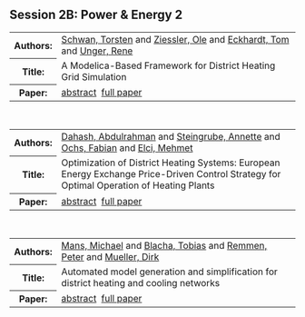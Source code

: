 <h2>Session 2B: Power & Energy 2</h2>

<!-- Begin papers -->
<table>
<tr><th>Authors:</th><td>
<a href="../authors/author_217.html">Schwan, Torsten</a> and 
<a href="../authors/author_266.html">Ziessler, Ole</a> and 
<a href="../authors/author_053.html">Eckhardt, Tom</a> and 
<a href="../authors/author_243.html">Unger, Rene</a>
</td></tr>
<tr><th>Title:  </th><td>A Modelica-Based Framework for District Heating Grid Simulation</td></tr>
<tr><th>Paper:  </th><td><a href="../abstracts/Modelica2019abstract2B1.pdf">abstract</a>&nbsp;&nbsp;<a href="../papers/Modelica2019paper2B1.pdf">full paper</a></td></tr>
</table>
<br>
<table>
<tr><th>Authors:</th><td>
<a href="../authors/author_045.html">Dahash, Abdulrahman</a> and 
<a href="../authors/author_230.html">Steingrube, Annette</a> and 
<a href="../authors/author_180.html">Ochs, Fabian</a> and 
<a href="../authors/author_057.html">Elci, Mehmet</a>
</td></tr>
<tr><th>Title:  </th><td>Optimization of District Heating Systems: European Energy Exchange Price-Driven Control Strategy for Optimal Operation of Heating Plants</td></tr>
<tr><th>Paper:  </th><td><a href="../abstracts/Modelica2019abstract2B2.pdf">abstract</a>&nbsp;&nbsp;<a href="../papers/Modelica2019paper2B2.pdf">full paper</a></td></tr>
</table>
<br>
<table>
<tr><th>Authors:</th><td>
<a href="../authors/author_158.html">Mans, Michael</a> and 
<a href="../authors/author_024.html">Blacha, Tobias</a> and 
<a href="../authors/author_200.html">Remmen, Peter</a> and 
<a href="../authors/author_170.html">Mueller, Dirk</a>
</td></tr>
<tr><th>Title:  </th><td>Automated model generation and simplification for district heating and cooling networks</td></tr>
<tr><th>Paper:  </th><td><a href="../abstracts/Modelica2019abstract2B3.pdf">abstract</a>&nbsp;&nbsp;<a href="../papers/Modelica2019paper2B3.pdf">full paper</a></td></tr>
</table>
<br>
<!-- End papers -->